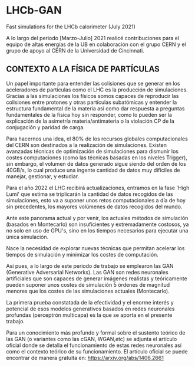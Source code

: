 # LHCb-GAN
Fast simulations for the LHCb calorimeter (July 2021)


A lo largo del periodo [Marzo-Julio] 2021 realicé contribuciones para el equipo de altas energías de la UB en colaboración con el grupo CERN y el grupo de apoyo al CERN de la Universidad de Cincinnati.

## CONTEXTO A LA FÍSICA DE PARTÍCULAS

Un papel importante para entender las colisiones que se generar en los aceleradores de partículas como el LHC es la producción de simulaciones. Gracias a las simulaciones los físicos somos capaces de reproducir las colisiones entre protones y otras partículas subatómicas y entender la estructura fundamental de la materia así como dar respuesta a preguntas fundamentales de la física hoy sin responder, como lo pueden ser la explicación de la asimetría materia/antimateria o la violación CP de la conjugación y paridad de carga.

Para hacernos una idea, el 80% de los recursos globales computacionales del CERN son destinados a la realización de simulaciones. Existen avanzadas técnicas de optimización de simulaciones para dismunir los costes computaciones (como las técnicas basadas en los niveles Trigger), sin embargo, el volumen de datos generado sigue siendo del orden de los 40GB/s, lo cual produce una ingente cantidad de datos muy difíciles de manejar, gestionar, y estudiar.

Para el año 2022 el LHC recibirá actualizaciones, entramos en la fase 'High Lumi' que estima se triplicarán la cantidad de datos recogidos de las simulaciones, esto va a suponer unos retos computacionales a día de hoy sin precedentes, los mayores volúmenes de datos recogidos del mundo.

Ante este panorama actual y por venir, los actuales métodos de simulación (basados en Montecarlo) son insuficientes y extremadamente costosos, ya no solo en uso de GPU's, sino en los tiempos necesarios para ejecutar una única simulación.

Nace la necesidad de explorar nuevas técnicas que permitan acelerar los tiempos de simulación y minimizar los costes de computación.

Así pues, a lo largo de este periodo de trabajo se emplearon las GAN (Generative Adversarial Networks). Las GAN son redes neuronales artificiales que son capaces de generar imágenes realistas y teóricamente pueden suponer unos costes de simulación 5 órdenes de magnitud menores que los costes de las simulaciones actuales (Montecarlo).

La primera prueba constatada de la efectividad y el enorme interés y potencial de esos modelos generativos basados en redes neuronales profundas (perceptrón multicapa) es la que se aporta en el presente trabajo.

Para un conocimiento más profundo y formal sobre el sustento teórico de las GAN (o variantes como las cGAN, WGAN,etc) se adjunta el artículo oficial donde se detalla el funcionamiento de estas redes neuronales así como el contexto teórico de su funcionamiento. El artículo oficial se puede encontrar de manera gratuita en: https://arxiv.org/abs/1406.2661
